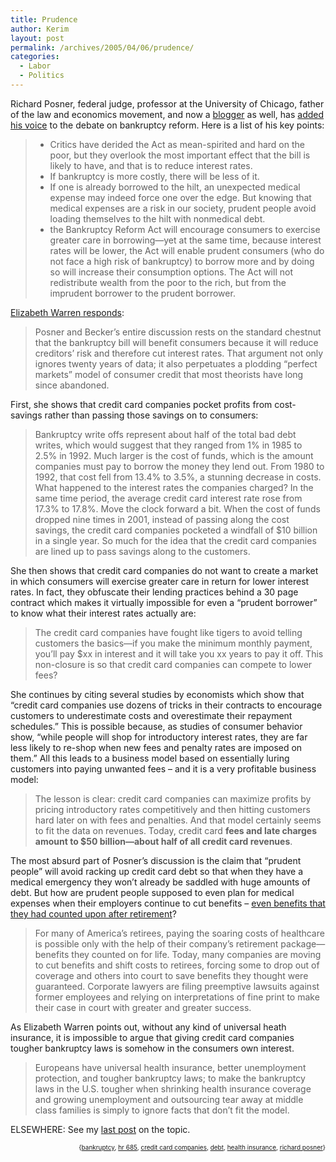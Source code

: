 ```yaml
---
title: Prudence
author: Kerim
layout: post
permalink: /archives/2005/04/06/prudence/
categories:
  - Labor
  - Politics
---
```

Richard Posner, federal judge, professor at the University of Chicago, father of the law and economics movement, and now a <a href="http://www.becker-posner-blog.com/" onclick="_gaq.push(['_trackEvent', 'outbound-article', 'http://www.becker-posner-blog.com/', 'blogger']);" >blogger</a> as well, has <a href="http://www.becker-posner-blog.com/archives/2005/03/the_bankruptcy.html" onclick="_gaq.push(['_trackEvent', 'outbound-article', 'http://www.becker-posner-blog.com/archives/2005/03/the_bankruptcy.html', 'added his voice']);" >added his voice</a> to the debate on bankruptcy reform. Here is a list of his key points:

>   * Critics have derided the Act as mean-spirited and hard on the poor, but they overlook the most important effect that the bill is likely to have, and that is to reduce interest rates.
>   * If bankruptcy is more costly, there will be less of it.
>   * If one is already borrowed to the hilt, an unexpected medical expense may indeed force one over the edge. But knowing that medical expenses are a risk in our society, prudent people avoid loading themselves to the hilt with nonmedical debt.
>   * the Bankruptcy Reform Act will encourage consumers to exercise greater care in borrowing—yet at the same time, because interest rates will be lower, the Act will enable prudent consumers (who do not face a high risk of bankruptcy) to borrow more and by doing so will increase their consumption options. The Act will not redistribute wealth from the poor to the rich, but from the imprudent borrower to the prudent borrower.

<a href="http://www.talkingpointsmemo.com/bankruptcy/archives/2005/04/index.php#005317" onclick="_gaq.push(['_trackEvent', 'outbound-article', 'http://www.talkingpointsmemo.com/bankruptcy/archives/2005/04/index.php#005317', 'Elizabeth Warren responds']);" >Elizabeth Warren responds</a>:

> Posner and Becker’s entire discussion rests on the standard chestnut that the bankruptcy bill will benefit consumers because it will reduce creditors’ risk and therefore cut interest rates. That argument not only ignores twenty years of data; it also perpetuates a plodding “perfect markets” model of consumer credit that most theorists have long since abandoned.

First, she shows that credit card companies pocket profits from cost-savings rather than passing those savings on to consumers:

> Bankruptcy write offs represent about half of the total bad debt writes, which would suggest that they ranged from 1% in 1985 to 2.5% in 1992. Much larger is the cost of funds, which is the amount companies must pay to borrow the money they lend out. From 1980 to 1992, that cost fell from 13.4% to 3.5%, a stunning decrease in costs. What happened to the interest rates the companies charged? In the same time period, the average credit card interest rate rose from 17.3% to 17.8%. Move the clock forward a bit. When the cost of funds dropped nine times in 2001, instead of passing along the cost savings, the credit card companies pocketed a windfall of $10 billion in a single year. So much for the idea that the credit card companies are lined up to pass savings along to the customers.

She then shows that credit card companies do not want to create a market in which consumers will exercise greater care in return for lower interest rates. In fact, they obfuscate their lending practices behind a 30 page contract which makes it virtually impossible for even a &#8220;prudent borrower&#8221; to know what their interest rates actually are:

> The credit card companies have fought like tigers to avoid telling customers the basics—if you make the minimum monthly payment, you’ll pay $xx in interest and it will take you xx years to pay it off. This non-closure is so that credit card companies can compete to lower fees?

She continues by citing several studies by economists which show that &#8220;credit card companies use dozens of tricks in their contracts to encourage customers to underestimate costs and overestimate their repayment schedules.&#8221; This is possible because, as studies of consumer behavior show, &#8220;while people will shop for introductory interest rates, they are far less likely to re-shop when new fees and penalty rates are imposed on them.&#8221; All this leads to a business model based on essentially luring customers into paying unwanted fees &#8211; and it is a very profitable business model:

> The lesson is clear: credit card companies can maximize profits by pricing introductory rates competitively and then hitting customers hard later on with fees and penalties. And that model certainly seems to fit the data on revenues. Today, credit card **fees and late charges amount to $50 billion—about half of all credit card revenues**.

The most absurd part of Posner&#8217;s discussion is the claim that &#8220;prudent people&#8221; will avoid racking up credit card debt so that when they have a medical emergency they won&#8217;t already be saddled with huge amounts of debt. But how are prudent people supposed to even plan for medical expenses when their employers continue to cut benefits &#8211; <a href="http://www.pbs.org/now/science/healthbenefits.html" onclick="_gaq.push(['_trackEvent', 'outbound-article', 'http://www.pbs.org/now/science/healthbenefits.html', 'even benefits that they had counted upon after retirement']);" >even benefits that they had counted upon after retirement</a>?

> For many of America&#8217;s retirees, paying the soaring costs of healthcare is possible only with the help of their company&#8217;s retirement package—benefits they counted on for life. Today, many companies are moving to cut benefits and shift costs to retirees, forcing some to drop out of coverage and others into court to save benefits they thought were guaranteed. Corporate lawyers are filing preemptive lawsuits against former employees and relying on interpretations of fine print to make their case in court with greater and greater success.

As Elizabeth Warren points out, without any kind of universal heath insurance, it is impossible to argue that giving credit card companies tougher bankruptcy laws is somehow in the consumers own interest.

> Europeans have universal health insurance, better unemployment protection, and tougher bankruptcy laws; to make the bankruptcy laws in the U.S. tougher when shrinking health insurance coverage and growing unemployment and outsourcing tear away at middle class families is simply to ignore facts that don’t fit the model.

ELSEWHERE: See my <a href="http://test.oxus.net/archives/2005/03/31/contracts/" onclick="_gaq.push(['_trackEvent', 'outbound-article', 'http://test.oxus.net/archives/2005/03/31/contracts/', 'last post']);" >last post</a> on the topic.

<div style="text-align:right;">
  <span style="font-size:x-small;">{<a href="http://technorati.com/tag/bankruptcy" onclick="_gaq.push(['_trackEvent', 'outbound-article', 'http://technorati.com/tag/bankruptcy', 'bankruptcy']);"  rel="tag">bankruptcy</a>, <a href="http://technorati.com/tag/hr 685" onclick="_gaq.push(['_trackEvent', 'outbound-article', 'http://technorati.com/tag/hr 685', 'hr 685']);"  rel="tag">hr 685</a>, <a href="http://technorati.com/tag/credit card companies" onclick="_gaq.push(['_trackEvent', 'outbound-article', 'http://technorati.com/tag/credit card companies', 'credit card companies']);"  rel="tag">credit card companies</a>, <a href="http://technorati.com/tag/debt" onclick="_gaq.push(['_trackEvent', 'outbound-article', 'http://technorati.com/tag/debt', 'debt']);"  rel="tag">debt</a>, <a href="http://technorati.com/tag/health insurance" onclick="_gaq.push(['_trackEvent', 'outbound-article', 'http://technorati.com/tag/health insurance', 'health insurance']);"  rel="tag">health insurance</a>, <a href="http://technorati.com/tag/richard posner" onclick="_gaq.push(['_trackEvent', 'outbound-article', 'http://technorati.com/tag/richard posner', 'richard posner']);"  rel="tag">richard posner</a>}</span>


